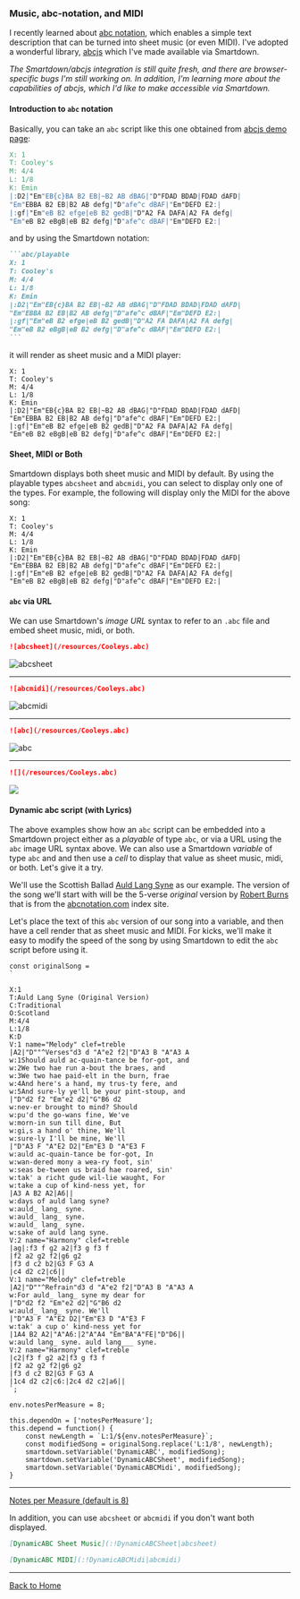 ### Music, abc-notation, and MIDI

I recently learned about [abc notation](https://en.wikipedia.org/wiki/ABC_notation), which enables a simple text description that can be turned into sheet music (or even MIDI). I've adopted a wonderful library, [abcjs](https://abcjs.net) which I've made available via Smartdown.

*The Smartdown/abcjs integration is still quite fresh, and there are browser-specific bugs I'm still working on. In addition, I'm learning more about the capabilities of abcjs, which I'd like to make accessible via Smartdown.*


#### Introduction to `abc` notation

Basically, you can take an `abc` script like this one obtained from [abcjs demo page](https://abcjs.net/abcjs-editor.html):

```abc
X: 1
T: Cooley's
M: 4/4
L: 1/8
K: Emin
|:D2|"Em"EB{c}BA B2 EB|~B2 AB dBAG|"D"FDAD BDAD|FDAD dAFD|
"Em"EBBA B2 EB|B2 AB defg|"D"afe^c dBAF|"Em"DEFD E2:|
|:gf|"Em"eB B2 efge|eB B2 gedB|"D"A2 FA DAFA|A2 FA defg|
"Em"eB B2 eBgB|eB B2 defg|"D"afe^c dBAF|"Em"DEFD E2:|
```

and by using the Smartdown notation:

````markdown
```abc/playable
X: 1
T: Cooley's
M: 4/4
L: 1/8
K: Emin
|:D2|"Em"EB{c}BA B2 EB|~B2 AB dBAG|"D"FDAD BDAD|FDAD dAFD|
"Em"EBBA B2 EB|B2 AB defg|"D"afe^c dBAF|"Em"DEFD E2:|
|:gf|"Em"eB B2 efge|eB B2 gedB|"D"A2 FA DAFA|A2 FA defg|
"Em"eB B2 eBgB|eB B2 defg|"D"afe^c dBAF|"Em"DEFD E2:|
```
````

it will render as sheet music and a MIDI player:

```abc/playable/autoplay
X: 1
T: Cooley's
M: 4/4
L: 1/8
K: Emin
|:D2|"Em"EB{c}BA B2 EB|~B2 AB dBAG|"D"FDAD BDAD|FDAD dAFD|
"Em"EBBA B2 EB|B2 AB defg|"D"afe^c dBAF|"Em"DEFD E2:|
|:gf|"Em"eB B2 efge|eB B2 gedB|"D"A2 FA DAFA|A2 FA defg|
"Em"eB B2 eBgB|eB B2 defg|"D"afe^c dBAF|"Em"DEFD E2:|
```

#### Sheet, MIDI or Both

Smartdown displays both sheet music and MIDI by default. By using the playable types `abcsheet` and `abcmidi`, you can select to display only one of the types. For example, the following will display only the MIDI for the above song:

```abcmidi/playable/autoplay
X: 1
T: Cooley's
M: 4/4
L: 1/8
K: Emin
|:D2|"Em"EB{c}BA B2 EB|~B2 AB dBAG|"D"FDAD BDAD|FDAD dAFD|
"Em"EBBA B2 EB|B2 AB defg|"D"afe^c dBAF|"Em"DEFD E2:|
|:gf|"Em"eB B2 efge|eB B2 gedB|"D"A2 FA DAFA|A2 FA defg|
"Em"eB B2 eBgB|eB B2 defg|"D"afe^c dBAF|"Em"DEFD E2:|
```


#### `abc` via URL

We can use Smartdown's *image URL* syntax to refer to an `.abc` file and embed sheet music, midi, or both.

```markdown
![abcsheet](/resources/Cooleys.abc)
```

![abcsheet](/resources/Cooleys.abc)

---

```markdown
![abcmidi](/resources/Cooleys.abc)
```

![abcmidi](/resources/Cooleys.abc)

---

```markdown
![abc](/resources/Cooleys.abc)
```

![abc](/resources/Cooleys.abc)

---


```markdown
![](/resources/Cooleys.abc)
```

![](/resources/Cooleys.abc)



#### Dynamic abc script (with Lyrics)

The above examples show how an `abc` script can be embedded into a Smartdown project either as a *playable* of type `abc`, or via a URL using the `abc` image URL syntax above. We can also use a Smartdown *variable* of type `abc` and and then use a *cell* to display that value as sheet music, midi, or both. Let's give it a try.


We'll use the Scottish Ballad [Auld Lang Syne](https://en.wikipedia.org/wiki/Auld_Lang_Syne) as our example. The version of the song we'll start with will be the 5-verse *original* version by [Robert Burns]() that is from the [abcnotation.com](https://abcnotation.com/tunePage?a=trillian.mit.edu/~jc/music/abc/mirror/gulfweb.net:34043/~rlwalker/abc/AuldOrig/0000) index site.

Let's place the text of this `abc` version of our song into a variable, and then have a cell render that as sheet music and MIDI. For kicks, we'll make it easy to modify the speed of the song by using Smartdown to edit the `abc` script before using it.


```javascript/playable/autoplay
const originalSong =
`

X:1
T:Auld Lang Syne (Original Version)
C:Traditional
O:Scotland
M:4/4
L:1/8
K:D
V:1 name="Melody" clef=treble
|A2|"D""^Verses"d3 d "A"e2 f2|"D"A3 B "A"A3 A
w:1Should auld ac-quain-tance be for-got, and
w:2We two hae run a-bout the braes, and
w:3We two hae paid-elt in the burn, frae
w:4And here's a hand, my trus-ty fere, and
w:5And sure-ly ye'll be your pint-stoup, and
|"D"d2 f2 "Em"e2 d2|"G"B6 d2
w:nev-er brought to mind? Should
w:pu'd the go-wans fine, We've
w:morn-in sun till dine, But
w:gi‚s a hand o' thine, We'll
w:sure-ly I'll be mine, We'll
|"D"A3 F "A"E2 D2|"Em"E3 D "A"E3 F
w:auld ac-quain-tance be for-got, In
w:wan-dered mony a wea-ry foot, sin'
w:seas be-tween us braid hae roared, sin'
w:tak' a richt gude wil-lie waught, For
w:take a cup of kind-ness yet, for
|A3 A B2 A2|A6||
w:days of auld lang syne?
w:auld_ lang_ syne.
w:auld_ lang_ syne.
w:auld_ lang_ syne.
w:sake of auld lang syne.
V:2 name="Harmony" clef=treble
|ag|:f3 f g2 a2|f3 g f3 f
|f2 a2 g2 f2|g6 g2
|f3 d c2 b2|G3 F G3 A
|c4 d2 c2|c6||
V:1 name="Melody" clef=treble
|A2|"D""^Refrain"d3 d "A"e2 f2|"D"A3 B "A"A3 A
w:For auld_ lang_ syne my dear for
|"D"d2 f2 "Em"e2 d2|"G"B6 d2
w:auld_ lang_ syne. We'll
|"D"A3 F "A"E2 D2|"Em"E3 D "A"E3 F
w:tak' a cup o' kind-ness yet for
|1A4 B2 A2|"A"A6:|2"A"A4 "Em"BA"A"FE|"D"D6||
w:auld lang_ syne. auld lang___ syne.
V:2 name="Harmony" clef=treble
|c2|f3 f g2 a2|f3 g f3 f
|f2 a2 g2 f2|g6 g2
|f3 d c2 B2|G3 F G3 A
|1c4 d2 c2|c6:|2c4 d2 c2|a6||
`;

env.notesPerMeasure = 8;

this.dependOn = ['notesPerMeasure'];
this.depend = function() {
	const newLength = `L:1/${env.notesPerMeasure}`;
	const modifiedSong = originalSong.replace('L:1/8', newLength);
	smartdown.setVariable('DynamicABC', modifiedSong);
	smartdown.setVariable('DynamicABCSheet', modifiedSong);
	smartdown.setVariable('DynamicABCMidi', modifiedSong);
}
```

---

[](:!DynamicABC|abc)

[Notes per Measure (default is 8)](:-notesPerMeasure/2/32/1)


In addition, you can use `abcsheet` or `abcmidi` if you don't want both displayed.

```markdown
[DynamicABC Sheet Music](:!DynamicABCSheet|abcsheet)
```

```markdown
[DynamicABC MIDI](:!DynamicABCMidi|abcmidi)
```

---

[Back to Home](:@Home)
